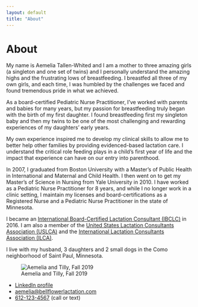 ```yaml
---
layout: default
title: "About"
---
```


# About

My name is Aemelia Tallen-Whited and I am a mother to three amazing girls (a singleton and one set of twins) and I personally understand the amazing highs and the frustrating lows of breastfeeding. I breastfed all three of my own girls, and each time, I was humbled by the challenges we faced and found tremendous pride in what we achieved.

As a board-certified Pediatric Nurse Practitioner, I’ve worked with parents and babies for many years, but my passion for breastfeeding truly began with the birth of my first daughter. I found breastfeeding first my singleton baby and then my twins to be one of the most challenging and rewarding experiences of my daughters’ early years.

My own experience inspired me to develop my clinical skills to allow me to better help other families by providing evidenced-based lactation care. I understand the critical role feeding plays in a child’s first year of life and the impact that experience can have on our entry into parenthood. 
 
In 2007, I graduated from Boston University with a Master’s of Public Health in International and Maternal and Child Health. I then went on to get my Master’s of Science in Nursing from Yale University in 2010. I have worked as a Pediatric Nurse Practitioner for 8 years, and while I no longer work in a clinic setting, I maintain my licenses and board-certifications as a Registered Nurse and a Pediatric Nurse Practitioner in the state of Minnesota. 

I became an [International Board-Certified Lactation Consultant (IBCLC)](https://iblce.org/about-iblce/) in 2016. I am also a member of the [United States Lactation Consultants Association (USLCA)](https://uslca.org/inside-uslca/) and the [International Lactation Consultants Association (ILCA)](https://ilca.org/about/). 

I live with my husband, 3 daughters and 2 small dogs in the Como neighborhood of Saint Paul, Minnesota. 

<figure>
    <img 
        srcset="/assets/images/aemelia_400w.jpg,
                /assets/images/aemelia_600w.jpg 1.5x,
                /assets/images/aemelia_800w.jpg 2x"
        src="/assets/images/aemelia_800w.jpg"
        alt="Aemelia and Tilly, Fall 2019">
    <figcaption>Aemelia and Tilly, Fall 2019</figcaption>
</figure>

* [LinkedIn profile](/https://www.linkedin.com/in/aemelia-tallen-whited-aa29b1b2)
* [aemelia@bellflowerlactation.com](mailto:aemelia@bellflowerlactation.com)
* [612-123-4567](tel:612-429-5013) (call or text)